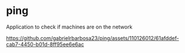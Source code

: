 # ping
Application to check if machines are on the network




https://github.com/gabrielrbarbosa23/ping/assets/110126012/61afddef-cab7-4450-b01d-8ff95ee6e6ac

